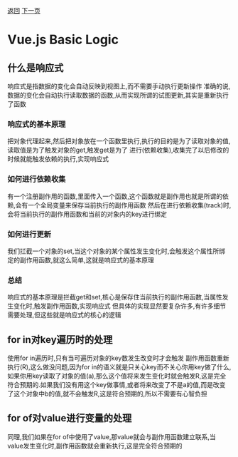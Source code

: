 [返回](../README.md)
[下一页]()
# Vue.js Basic Logic

## 什么是响应式
  响应式是指数据的变化会自动反映到视图上,而不需要手动执行更新操作
  准确的说,数据的变化会自动执行读取数据的函数,从而实现所谓的试图更新,其实是重新执行了函数

### 响应式的基本原理
  把对象代理起来,然后把对象放在一个函数里执行,执行的目的是为了读取对象的值,读取值是为了触发对象的get,触发get是为了
  进行(依赖收集),收集完了以后修改的时候就能触发依赖的执行,实现响应式

### 如何进行依赖收集
  有一个注册副作用的函数,里面传入一个函数,这个函数就是副作用也就是所谓的依赖,会有一个全局变量来保存当前执行的副作用函数
  然后在进行依赖收集(track)时,会将当前执行的副作用函数和当前的对象内的key进行绑定

### 如何进行更新
  我们拦截一个对象的set,当这个对象的某个属性发生变化时,会触发这个属性所绑定的副作用函数,就这么简单,这就是响应式的基本原理

### 总结
  响应式的基本原理是拦截get和set,核心是保存住当前执行的副作用函数,当属性发生变化时,触发副作用函数,实现响应式
  但具体的实现显然要复杂许多,有许多细节需要处理,但这些就是响应式的核心的逻辑

## for in对key遍历时的处理
  使用for in遍历时,只有当可遍历对象的key数发生改变时才会触发 副作用函数重新执行(R),这么做没问题,因为for in的语义就是只关心key而不关心你用key做了什么,如果你用key读取了对象的值(a),那么这个值将来发生变化时就会触发R,这是完全符合预期的.如果我们没有用这个key做事情,或者将来改变了不是a的值,而是改变了这个对象中b的值,就不会触发R,这是符合预期的,所以不需要有心智负担

## for of对value进行变量的处理
  同理,我们如果在for of中使用了value,那value就会与副作用函数建立联系,当value发生变化时,副作用函数就会重新执行,这是完全符合预期的
